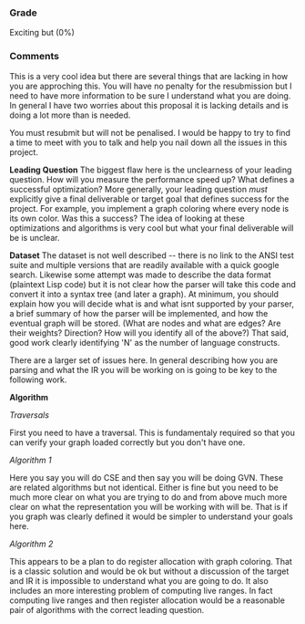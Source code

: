 ### Grade
Exciting but (0%)

### Comments
This is a very cool idea but there are several things that are lacking in how you are approching this. You will have no penalty for the resubmission but I need to have more information to be sure I understand what you are doing. In general I have two worries about this proposal it is lacking details and is doing a lot more than is needed.

You must resubmit but will not be penalised. I would be happy to try to find a time to meet with you to talk and help you nail down all the issues in this project.

**Leading Question**
The biggest flaw here is the unclearness of your leading question. How will you measure the performance speed up? What defines a successful optimization? More generally, your leading question *must* explicitly give a final deliverable or target goal that defines success for the project. For example, you implement a graph coloring where every node is its own color. Was this a success? The idea of looking at these optimizations and algorithms is very cool but what your final deliverable will be is unclear.

**Dataset**
The dataset is not well described -- there is no link to the ANSI test suite and multiple versions that are readily available with a quick google search. Likewise some attempt was made to describe the data format (plaintext Lisp code) but it is not clear how the parser will take this code and convert it into a syntax tree (and later a graph). At minimum, you should explain how you will decide what is and what isnt supported by your parser, a brief summary of how the parser will be implemented, and how the eventual graph will be stored. (What are nodes and what are edges? Are their weights? Direction? How will you identify all of the above?) That said, good work clearly identifying 'N' as the number of language constructs.

There are a larger set of issues here. In general describing how you are parsing and what the IR you will be working on is going to be key to the following work.

**Algorithm**

*Traversals*

First you need to have a traversal. This is fundamentaly required so that you can verify your graph loaded correctly but you don't have one.

*Algorithm 1*

Here you say you will do CSE and then say you will be doing GVN. These are related algorithms but not identical. Either is fine but you need to be much more clear on what you are trying to do and from above much more clear on what the representation you will be working with will be. That is if you graph was clearly defined it would be simpler to understand your goals here.

*Algorithm 2*

This appears to be a plan to do register allocation with graph coloring. That is a classic solution and would be ok but without a discussion of the target and IR it is impossible to understand what you are going to do. It also includes an more interesting problem of computing live ranges. In fact computing live ranges and then register allocation would be a reasonable pair of algorithms with the correct leading question.

